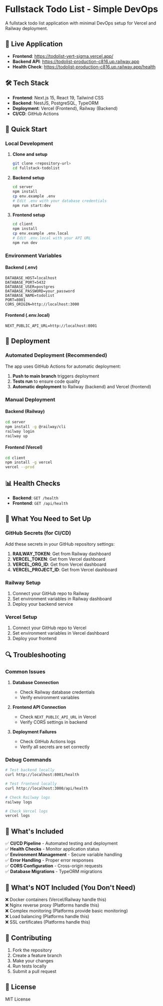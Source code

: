 # Fullstack Todo List - Simple DevOps

A fullstack todo list application with minimal DevOps setup for Vercel and Railway deployment.

## 🚀 Live Application

- **Frontend**: https://todolist-vert-sigma.vercel.app/
- **Backend API**: https://todolist-production-c816.up.railway.app
- **Health Check**: https://todolist-production-c816.up.railway.app/health

## 🛠️ Tech Stack

- **Frontend**: Next.js 15, React 19, Tailwind CSS
- **Backend**: NestJS, PostgreSQL, TypeORM
- **Deployment**: Vercel (Frontend), Railway (Backend)
- **CI/CD**: GitHub Actions

## 🚀 Quick Start

### Local Development

1. **Clone and setup**
   ```bash
   git clone <repository-url>
   cd fullstack-todolist
   ```

2. **Backend setup**
   ```bash
   cd server
   npm install
   cp env.example .env
   # Edit .env with your database credentials
   npm run start:dev
   ```

3. **Frontend setup**
   ```bash
   cd client
   npm install
   cp env.example .env.local
   # Edit .env.local with your API URL
   npm run dev
   ```

### Environment Variables

#### Backend (.env)
```env
DATABASE_HOST=localhost
DATABASE_PORT=5432
DATABASE_USER=postgres
DATABASE_PASSWORD=your_password
DATABASE_NAME=todolist
PORT=8001
CORS_ORIGIN=http://localhost:3000
```

#### Frontend (.env.local)
```env
NEXT_PUBLIC_API_URL=http://localhost:8001
```

## 🚀 Deployment

### Automated Deployment (Recommended)

The app uses GitHub Actions for automatic deployment:

1. **Push to main branch** triggers deployment
2. **Tests run** to ensure code quality
3. **Automatic deployment** to Railway (backend) and Vercel (frontend)

### Manual Deployment

#### Backend (Railway)
```bash
cd server
npm install -g @railway/cli
railway login
railway up
```

#### Frontend (Vercel)
```bash
cd client
npm install -g vercel
vercel --prod
```

## 📊 Health Checks

- **Backend**: `GET /health`
- **Frontend**: `GET /api/health`

## 🔧 What You Need to Set Up

### GitHub Secrets (for CI/CD)

Add these secrets in your GitHub repository settings:

1. **RAILWAY_TOKEN**: Get from Railway dashboard
2. **VERCEL_TOKEN**: Get from Vercel dashboard  
3. **VERCEL_ORG_ID**: Get from Vercel dashboard
4. **VERCEL_PROJECT_ID**: Get from Vercel dashboard

### Railway Setup

1. Connect your GitHub repo to Railway
2. Set environment variables in Railway dashboard
3. Deploy your backend service

### Vercel Setup

1. Connect your GitHub repo to Vercel
2. Set environment variables in Vercel dashboard
3. Deploy your frontend

## 🔍 Troubleshooting

### Common Issues

1. **Database Connection**
   - Check Railway database credentials
   - Verify environment variables

2. **Frontend API Connection**
   - Check `NEXT_PUBLIC_API_URL` in Vercel
   - Verify CORS settings in backend

3. **Deployment Failures**
   - Check GitHub Actions logs
   - Verify all secrets are set correctly

### Debug Commands

```bash
# Test backend locally
curl http://localhost:8001/health

# Test frontend locally
curl http://localhost:3000/api/health

# Check Railway logs
railway logs

# Check Vercel logs
vercel logs
```

## 📝 What's Included

✅ **CI/CD Pipeline** - Automated testing and deployment  
✅ **Health Checks** - Monitor application status  
✅ **Environment Management** - Secure variable handling  
✅ **Error Handling** - Proper error responses  
✅ **CORS Configuration** - Cross-origin requests  
✅ **Database Migrations** - TypeORM migrations  

## 🚫 What's NOT Included (You Don't Need)

❌ Docker containers (Vercel/Railway handle this)  
❌ Nginx reverse proxy (Platforms handle this)  
❌ Complex monitoring (Platforms provide basic monitoring)  
❌ Load balancing (Platforms handle this)  
❌ SSL certificates (Platforms handle this)  

## 🤝 Contributing

1. Fork the repository
2. Create a feature branch
3. Make your changes
4. Run tests locally
5. Submit a pull request

## 📄 License

MIT License 